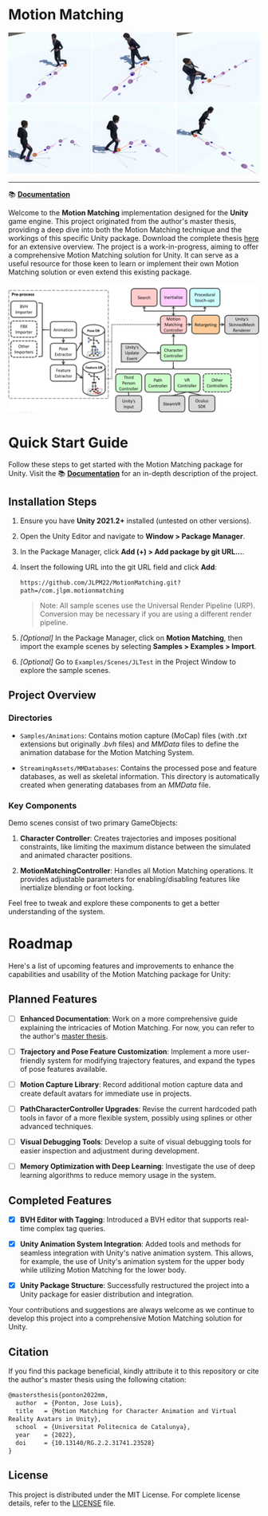 # Motion Matching

![](.github/media/path_mm.jpg)

------

📚 **[Documentation](https://jlpm22.github.io/motionmatching-docs/)**

Welcome to the **Motion Matching** implementation designed for the **Unity** game engine. This project originated from the author's master thesis, providing a deep dive into both the Motion Matching technique and the workings of this specific Unity package. Download the complete thesis [here](https://www.researchgate.net/publication/363377742_Motion_Matching_for_Character_Animation_and_Virtual_Reality_Avatars_in_Unity) for an extensive overview. The project is a work-in-progress, aiming to offer a comprehensive Motion Matching solution for Unity. It can serve as a useful resource for those keen to learn or implement their own Motion Matching solution or even extend this existing package.

![](.github/media/architecture_diagram.PNG)

# Quick Start Guide

Follow these steps to get started with the Motion Matching package for Unity. Visit the 📚 **[Documentation](https://jlpm22.github.io/motionmatching-docs/)** for an in-depth description of the project.

## Installation Steps

1. Ensure you have **Unity 2021.2+** installed (untested on other versions).

2. Open the Unity Editor and navigate to **Window > Package Manager**.

3. In the Package Manager, click **Add (+) > Add package by git URL...**.

4. Insert the following URL into the git URL field and click **Add**:
	```
	https://github.com/JLPM22/MotionMatching.git?path=/com.jlpm.motionmatching
	```

	> Note: All sample scenes use the Universal Render Pipeline (URP). Conversion may be necessary if you are using a different render pipeline.

5. *[Optional]* In the Package Manager, click on **Motion Matching**, then import the example scenes by selecting **Samples > Examples > Import**.

6. *[Optional]* Go to ``Examples/Scenes/JLTest`` in the Project Window to explore the sample scenes.

## Project Overview

### Directories

- `Samples/Animations`: Contains motion capture (MoCap) files (with *.txt* extensions but originally *.bvh* files) and *MMData* files to define the animation database for the Motion Matching System.
  
- `StreamingAssets/MMDatabases`: Contains the processed pose and feature databases, as well as skeletal information. This directory is automatically created when generating databases from an *MMData* file.

### Key Components

Demo scenes consist of two primary GameObjects:

1. **Character Controller**: Creates trajectories and imposes positional constraints, like limiting the maximum distance between the simulated and animated character positions.

2. **MotionMatchingController**: Handles all Motion Matching operations. It provides adjustable parameters for enabling/disabling features like inertialize blending or foot locking.

Feel free to tweak and explore these components to get a better understanding of the system.

# Roadmap

Here's a list of upcoming features and improvements to enhance the capabilities and usability of the Motion Matching package for Unity:

## Planned Features

- [ ] **Enhanced Documentation**: Work on a more comprehensive guide explaining the intricacies of Motion Matching. For now, you can refer to the author's [master thesis](https://www.researchgate.net/publication/363377742_Motion_Matching_for_Character_Animation_and_Virtual_Reality_Avatars_in_Unity).

- [ ] **Trajectory and Pose Feature Customization**: Implement a more user-friendly system for modifying trajectory features, and expand the types of pose features available.

- [ ] **Motion Capture Library**: Record additional motion capture data and create default avatars for immediate use in projects.

- [ ] **PathCharacterController Upgrades**: Revise the current hardcoded path tools in favor of a more flexible system, possibly using splines or other advanced techniques.

- [ ] **Visual Debugging Tools**: Develop a suite of visual debugging tools for easier inspection and adjustment during development.

- [ ] **Memory Optimization with Deep Learning**: Investigate the use of deep learning algorithms to reduce memory usage in the system.

## Completed Features

- [x] **BVH Editor with Tagging**: Introduced a BVH editor that supports real-time complex tag queries.
  
- [x] **Unity Animation System Integration**: Added tools and methods for seamless integration with Unity's native animation system. This allows, for example, the use of Unity's animation system for the upper body while utilizing Motion Matching for the lower body.

- [x] **Unity Package Structure**: Successfully restructured the project into a Unity package for easier distribution and integration.

Your contributions and suggestions are always welcome as we continue to develop this project into a comprehensive Motion Matching solution for Unity.

## Citation

If you find this package beneficial, kindly attribute it to this repository or cite the author's master thesis using the following citation:

```plaintext
@mastersthesis{ponton2022mm,
  author  = {Ponton, Jose Luis},
  title   = {Motion Matching for Character Animation and Virtual Reality Avatars in Unity},
  school  = {Universitat Politecnica de Catalunya},
  year    = {2022},
  doi     = {10.13140/RG.2.2.31741.23528}
}
```

## License

This project is distributed under the MIT License. For complete license details, refer to the [LICENSE](https://github.com/JLPM22/MotionMatching/blob/main/LICENSE) file.
